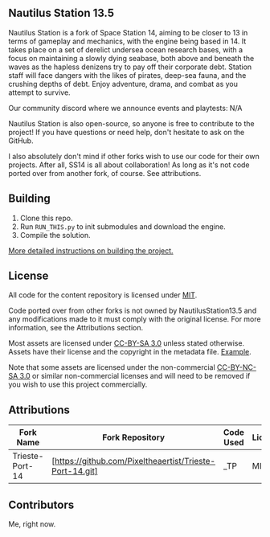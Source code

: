 
## Nautilus Station 13.5

Nautilus Station is a fork of Space Station 14, aiming to be closer to 13 in terms of gameplay and mechanics, with the engine being based in 14. It takes place on a set of derelict undersea ocean research bases, with a focus on maintaining a slowly dying seabase, both above and beneath the waves as the hapless denizens try to pay off their corporate debt. Station staff will face dangers with the likes of pirates, deep-sea fauna, and the crushing depths of debt. Enjoy adventure, drama, and combat as you attempt to survive.

Our community discord where we announce events and playtests: N/A

Nautilus Station is also open-source, so anyone is free to contribute to the project! If you have questions or need help, don't hesitate to ask on the GitHub.

I also absolutely don't mind if other forks wish to use our code for their own projects. After all, SS14 is all about collaboration! As long as it's not code ported over from another fork, of course. See attributions.

## Building

1. Clone this repo.
2. Run `RUN_THIS.py` to init submodules and download the engine.
3. Compile the solution.

[More detailed instructions on building the project.](https://docs.spacestation14.com/en/general-development/setup.html)

## License

All code for the content repository is licensed under [MIT](https://github.com/space-wizards/space-station-14/blob/master/LICENSE.TXT).

Code ported over from other forks is not owned by NautilusStation13.5 and any modifications made to it must comply with the original license. For more information, see the Attributions section.

Most assets are licensed under [CC-BY-SA 3.0](https://creativecommons.org/licenses/by-sa/3.0/) unless stated otherwise. Assets have their license and the copyright in the metadata file. [Example](https://github.com/space-wizards/space-station-14/blob/master/Resources/Textures/Objects/Tools/crowbar.rsi/meta.json).

Note that some assets are licensed under the non-commercial [CC-BY-NC-SA 3.0](https://creativecommons.org/licenses/by-nc-sa/3.0/) or similar non-commercial licenses and will need to be removed if you wish to use this project commercially.

## Attributions

| Fork Name | Fork Repository | Code Used | Licence |
| ------------- | ------------- | ------- | ------- |
| Trieste-Port-14 | [https://github.com/Pixeltheaertist/Trieste-Port-14.git] | _TP | MIT |


## Contributors

Me, right now.
